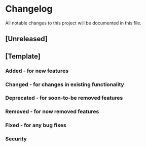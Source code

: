 # Changelog

All notable changes to this project will be documented in this file.

## [Unreleased]

## [Template]

### Added - for new features

### Changed - for changes in existing functionality

### Deprecated - for soon-to-be removed features

### Removed - for now removed features

### Fixed - for any bug fixes

### Security
